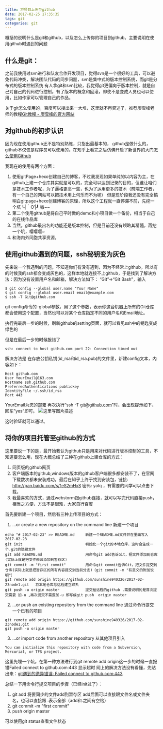 ```yaml
---
title: 将项目上传至github
date: 2017-02-25 17:35:35
tags: git 
categories: git
---
```

概括的说明什么是git和github，以及怎么上传你的项目到github。主要说明在使用github时遇到的问题
<!--more-->

什么是git：
-------

之前我使用过svn进行和队友合作开发项目，觉得svn是一个很好的工具，可以避免代码冲突，解决团队代码的同步问题，svn是集中式的版本控制系统，而git是分布式的版本控制系统
有人拿git和svn比较，我觉得git更偏向于版本控制，就是自己对自己的代码进行控制，有了版本的概念和回滚，即使不是变成人员也可以使用，比如作家可以管理自己的作品。

关于git怎么使用的，百度可以搜出来一大堆，这里就不再赘述了，推荐廖雪峰老师的教程[Git教程 - 廖雪峰的官方网站](http://www.liaoxuefeng.com/wiki/0013739516305929606dd18361248578c67b8067c8c017b000/)


对github的初步认识
---------
因为现在使用github还不是特别熟练，只指出最基本的，
github是做什么的，github不仅仅是程序员可以使用的，在知乎上看完之后仿佛开启了新世界的大门[怎么使用Github](https://www.zhihu.com/question/20070065)

我现在的使用有两个方面：
 1. 使用gitPage+hexo创建自己的博客，不过我发现如果单纯的以内容为主，在github上建一个仓库其实就是可以的，完全可以达到记录的目的，但谁让咱们是技术工作者呢，为了逼格更高一些，也为了运用更多的技术（前端工作者，有一个自己的网站可以把技术用上何乐而不为呢）
 但是现阶段我还没有完全搞明白gitpage+hexo创建博客的原理，所以这个工程就一直停滞不前，先挖一个坑┗|｀O′|┛ 嗷~~
 2. 第二个使用github是将自己平时做的demo和小项目做一个备份，相当于自己的在线作品库
 3. 当然，github最出名的功能还是版本控制，但是目前还没有领略其精髓，再挖一个坑，嘤嘤嘤~
 4. 和海内外同胞共享资源，

使用github遇到的问题，ssh秘钥变为灰色
----------------
先来说一个我遇到的问题，不知道你们有没有遇到，因为不经常上github，所以有的时候我的ssh都会变成灰色的，这样本地就连接不上github，于是找到了解决方法：因为没有设置用户名和邮箱，解决方法如下：
“Git”->“Git Bash”，输入

```
$ git config --global user.name "Your Name"
$ git config --global user.email email@example.com
$ ssh -T Git@github.com
```

git config命令的–global参数，用了这个参数，表示你这台机器上所有的Git仓库都会使用这个配置，当然也可以对某个仓库指定不同的用户名和Email地址。


执行完最后一步的时候，刷新github的setting页面，就可以看见ssh中的钥匙变成绿色的

但是在最后一步的时候报错了

```
ssh: connect to host github.com port 22: Connection timed out
```
解决方法是
在存放公钥私钥(id_rsa和id_rsa.pub)的文件里，新建config文本，内容如下：

```
Host github.com
User YourEmail@163.com
Hostname ssh.github.com
PreferredAuthentications publickey
IdentityFile ~/.ssh/id_rsa
Port 443
```
YourEmail为您的邮箱
再次执行“ssh -T git@github.com”时，会出现提示如下，回车”yes”即可。 
![这里写图片描述](http://img.blog.csdn.net/20160113200605078)

这时验证就可以通过。 


将你的项目托管至github的方式
---------------
这里要说一下的是，最开始我认为github只是用来对代码进行版本控制的工具，不知道要怎么用，现在大概总结了三种在github上建仓库的方式：
 1. 网页版的github网页
 2. 客户端版本的github,windows版本的github客户端很多都安装不了，在官网下载数次都未安装成功，最后在知乎上终于找到安装包，链接: http://pan.baidu.com/s/1eS2mHxS 密码: yatq ，有需要的同学可以点击下载。
 3. 我最喜欢的方式，通过webstorm跟github连接，就可以写完代码直接push，相当之方便，方法不是很难，大家自行百度

首先要新建一个项目，然后有三种上传项目的方式：

 1. …or create a new repository on the command line  新建一个项目

```
echo "# 2017-02-23" >> README.md     新建一个README.md文件并在里面写入 2017-02-23
git init                             初始化一个git的本地仓库，这时会生成一个.git的隐藏文件
git add README.md                    用命令git add告诉Git，把文件添加到仓库(实际上就是把文件修改添加到暂存区)
git commit -m "first commit"         用命令git commit告诉Git，把文件提交到仓库(实际上就是把暂存区的所有内容提交到当前分支)（git commit -m "有意义的附加说明"）
git remote add origin https://github.com/sunshine940326/2017-02-23node1.git   将本地仓库与远程建立联系
git push -u origin master            提交给远程的github .需要说明的是首次提交需要 加-u ,再次提交不需要加-u 即写成git push  origin master
```
 2. …or push an existing repository from the command line  通过命令行提交一个已有的项目

```
git remote add origin https://github.com/sunshine940326/2017-02-23node1.git
git push -u origin master
```
 3. …or import code from another repository   从其他项目引入

```
You can initialize this repository with code from a Subversion, Mercurial, or TFS project.
```

这里先埋一个坑，在第一种方法进行到git remote add origin这一步的时候一直报错Failed connect to    github.com:443 显示超时
网上的解决方法没有看懂，先贴出来：[git遇到的诡异错误: Failed connect to github.com:443](http://blog.csdn.net/u011249920/article/details/55190409)

总结一下用命令行提交项目的步骤（已经init过了）：
 1. git add 将要同步的文件add到暂存区 add后面可以直接跟文件名或文件夹名，也可以直接跟 .表示全部（add和.之间有空格）
 2. git commit -m "first commit"
 3. push origin master
 
 可以使用git status查看文件状态
